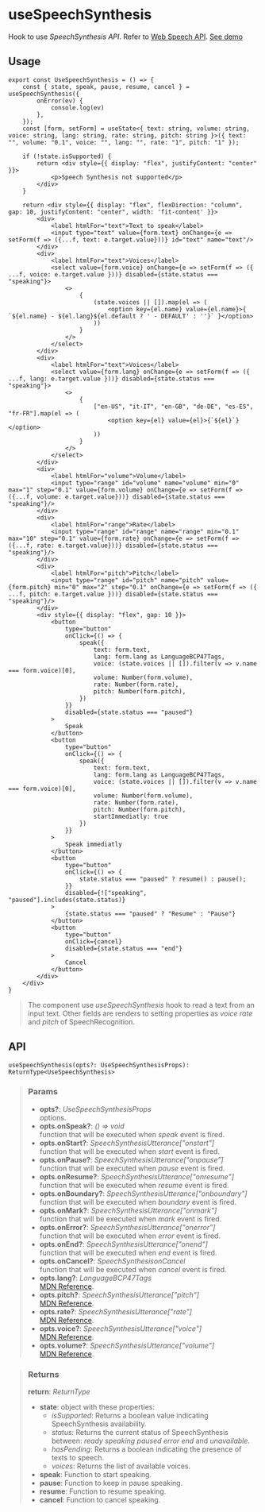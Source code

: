 # useSpeechSynthesis
Hook to use _SpeechSynthesis API_. Refer to [Web Speech API](https://developer.mozilla.org/en-US/docs/Web/API/SpeechSynthesis). [See demo](https://ndriadev.github.io/react-tools/#/hooks/api-dom/useSpeechSynthesis)

## Usage

```tsx
export const UseSpeechSynthesis = () => {
	const { state, speak, pause, resume, cancel } = useSpeechSynthesis({
		onError(ev) {
			console.log(ev)
		},
	});
	const [form, setForm] = useState<{ text: string, volume: string, voice: string, lang: string, rate: string, pitch: string }>({ text: "", volume: "0.1", voice: "", lang: "", rate: "1", pitch: "1" });

	if (!state.isSupported) {
		return <div style={{ display: "flex", justifyContent: "center" }}>
			<p>Speech Synthesis not supported</p>
		</div>
	}

	return <div style={{ display: "flex", flexDirection: "column", gap: 10, justifyContent: "center", width: 'fit-content' }}>
		<div>
			<label htmlFor="text">Text to speak</label>
			<input type="text" value={form.text} onChange={e => setForm(f => ({...f, text: e.target.value}))} id="text" name="text"/>
		</div>
		<div>
			<label htmlFor="text">Voices</label>
			<select value={form.voice} onChange={e => setForm(f => ({ ...f, voice: e.target.value }))} disabled={state.status === "speaking"}>
				<>
					{
						(state.voices || []).map(el => (
							<option key={el.name} value={el.name}>{ `${el.name} - ${el.lang}${el.default ? ' - DEFAULT' : ''}` }</option>
						))
					}
				</>
			</select>
		</div>
		<div>
			<label htmlFor="text">Voices</label>
			<select value={form.lang} onChange={e => setForm(f => ({ ...f, lang: e.target.value }))} disabled={state.status === "speaking"}>
				<>
					{
						["en-US", "it-IT", "en-GB", "de-DE", "es-ES", "fr-FR"].map(el => (
							<option key={el} value={el}>{`${el}`}</option>
						))
					}
				</>
			</select>
		</div>
		<div>
			<label htmlFor="volume">Volume</label>
			<input type="range" id="volume" name="volume" min="0" max="1" step="0.1" value={form.volume} onChange={e => setForm(f => ({...f, volume: e.target.value}))} disabled={state.status === "speaking"}/>
		</div>
		<div>
			<label htmlFor="range">Rate</label>
			<input type="range" id="range" name="range" min="0.1" max="10" step="0.1" value={form.rate} onChange={e => setForm(f => ({...f, rate: e.target.value}))} disabled={state.status === "speaking"}/>
		</div>
		<div>
			<label htmlFor="pitch">Pitch</label>
			<input type="range" id="pitch" name="pitch" value={form.pitch} min="0" max="2" step="0.1" onChange={e => setForm(f => ({ ...f, pitch: e.target.value }))} disabled={state.status === "speaking"}/>
		</div>
		<div style={{ display: "flex", gap: 10 }}>
			<button
				type="button"
				onClick={() => {
					speak({
						text: form.text,
						lang: form.lang as LanguageBCP47Tags,
						voice: (state.voices || []).filter(v => v.name === form.voice)[0],
						volume: Number(form.volume),
						rate: Number(form.rate),
						pitch: Number(form.pitch),
					})
				}}
				disabled={state.status === "paused"}
			>
				Speak
			</button>
			<button
				type="button"
				onClick={() => {
					speak({
						text: form.text,
						lang: form.lang as LanguageBCP47Tags,
						voice: (state.voices || []).filter(v => v.name === form.voice)[0],
						volume: Number(form.volume),
						rate: Number(form.rate),
						pitch: Number(form.pitch),
						startImmediatly: true
					})
				}}
			>
				Speak immediatly
			</button>
			<button
				type="button"
				onClick={() => {
					state.status === "paused" ? resume() : pause();
				}}
				disabled={!["speaking", "paused"].includes(state.status)}
			>
				{state.status === "paused" ? "Resume" : "Pause"}
			</button>
			<button
				type="button"
				onClick={cancel}
				disabled={state.status === "end"}
			>
				Cancel
			</button>
		</div>
	</div>
}
```

> The component use _useSpeechSynthesis_ hook to read a text from an input text. Other fields are renders to setting properties as _voice_ _rate_ and _pitch_ of SpeechRecognition.


## API

```tsx
useSpeechSynthesis(opts?: UseSpeechSynthesisProps): ReturnType<UseSpeechSynthesis>
```

> ### Params
>
> - __opts?__: _UseSpeechSynthesisProps_  
options.
> - __opts.onSpeak?__: _() => void_  
function that will be executed when _speak_ event is fired.
> - __opts.onStart?__: _SpeechSynthesisUtterance["onstart"]_  
function that will be executed when _start_ event is fired.
> - __opts.onPause?__: _SpeechSynthesisUtterance["onpause"]_  
function that will be executed when _pause_ event is fired.
> - __opts.onResume?__: _SpeechSynthesisUtterance["onresume"]_  
function that will be executed when _resume_ event is fired.
> - __opts.onBoundary?__: _SpeechSynthesisUtterance["onboundary"]_  
function that will be executed when _boundary_ event is fired.
> - __opts.onMark?__: _SpeechSynthesisUtterance["onmark"]_  
function that will be executed when _mark_ event is fired.
> - __opts.onError?__: _SpeechSynthesisUtterance["onerror"]_  
function that will be executed when _error_ event is fired.
> - __opts.onEnd?__: _SpeechSynthesisUtterance["onend"]_  
function that will be executed when _end_ event is fired.
> - __opts.onCancel?__: _SpeechSynthesisonCancel_  
function that will be executed when _cancel_ event is fired.
> - __opts.lang?__: _LanguageBCP47Tags_  
[MDN Reference](https://developer.mozilla.org/docs/Web/API/SpeechSynthesisUtterance/lang).
> - __opts.pitch?__: _SpeechSynthesisUtterance["pitch"]_  
[MDN Reference](https://developer.mozilla.org/docs/Web/API/SpeechSynthesisUtterance/pitch).
> - __opts.rate?__: _SpeechSynthesisUtterance["rate"]_  
[MDN Reference](https://developer.mozilla.org/docs/Web/API/SpeechSynthesisUtterance/rate).
> - __opts.voice?__: _SpeechSynthesisUtterance["voice"]_  
[MDN Reference](https://developer.mozilla.org/docs/Web/API/SpeechSynthesisUtterance/voice).
> - __opts.volume?__: _SpeechSynthesisUtterance["volume"]_  
[MDN Reference](https://developer.mozilla.org/docs/Web/API/SpeechSynthesisUtterance/volume).
>

> ### Returns
>
> __return__:  _ReturnType<UseSpeechSynthesis>_  
> -  __state__: object with these properties:
> 		- _isSupported_: Returns a boolean value indicating SpeechSynthesis availability.
> 		- _status_: Returns the current status of SpeechSynthesis between: _ready_ _speaking_ _paused_ _error_ _end_ and _unavailable_.
> 		- _hasPending_: Returns a boolean indicating the presence of texts to speech.
> 		- _voices_: Returns the list of available voices.
> -  __speak__: Function to start speaking.
> -  __pause__: Function to keep in pause speaking.
> -  __resume__: Function to resume speaking.
> -  __cancel__: Function to cancel speaking.
>